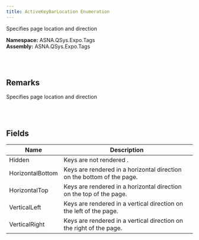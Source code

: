 ```yaml
---
title: ActiveKeyBarLocation Enumeration
---
```


Specifies page location and direction

**Namespace:** ASNA.QSys.Expo.Tags <br/>
**Assembly:** ASNA.QSys.Expo.Tags

<br>
<br>

## Remarks

Specifies page location and direction

[//]: # ($$TODO: Complete the Remarks section.)

<br>
<br>

## Fields

| Name | Description
| --- | --- 
| Hidden | Keys are not rendered .
| HorizontalBottom | Keys are rendered in a horizontal direction on the bottom of the page.
| HorizontalTop | Keys are rendered in a horizontal direction on the top of the page.
| VerticalLeft | Keys are rendered in a vertical direction on the left of the page.
| VerticalRight | Keys are rendered in a vertical direction on the right of the page.

<br>
<br>

